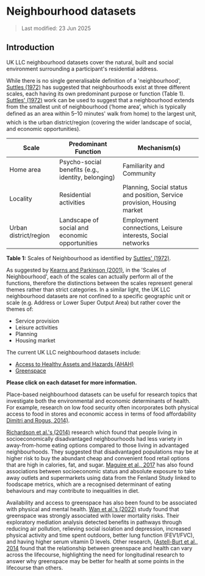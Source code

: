 # Neighbourhood datasets

> Last modified: 23 Jun 2025

## Introduction 

UK LLC neighbourhood datasets cover the natural, built and social environment surrounding a participant's residential address.

While there is no single generalisable definition of a 'neighbourhood', [Suttles (1972)](https://doi.org/10.1126/science.178.4060.494) has suggested that neighbourhoods exist at three
different scales, each having its own predominant purpose or function (Table 1). [Suttles' (1972)](https://doi.org/10.1126/science.178.4060.494) work can be used to suggest that a neighbourhood extends from 
the smallest unit of neighbourhood (‘home area’, which is typically defined as an area within 5–10 minutes' walk from home) to the largest unit, which is the urban district/region (covering the wider landscape of social, and economic opportunities).

| Scale                 | Predominant Function                        | Mechanism(s)                                  |
|----------------------|---------------------------------------------|-----------------------------------------------|
| Home area            | Psycho-social benefits (e.g., identity, belonging) | Familiarity and Community                                   |
| Locality             | Residential activities                      | Planning, Social status and position, Service provision, Housing market |
| Urban district/region| Landscape of social and economic opportunities | Employment connections, Leisure interests, Social networks |

**Table 1:** Scales of Neighbourhood as identified by [Suttles' (1972)](https://doi.org/10.1126/science.178.4060.494).

As suggested by [Kearns and Parkinson (2001)](https://doi.org/10.1080/00420980120087063), in the 'Scales of Neighbourhood', each of the scales can actually perform all of the functions, therefore the distinctions between the scales represent general themes rather than strict categories. In a similar light, the UK LLC neighbourhood datasets are not confined to a specific geographic unit or scale (e.g. Address or Lower Super Output Area) but rather cover the themes of:
- Service provision
- Leisure activities
- Planning
- Housing market


The current UK LLC neighbourhood datasets include:
- [Access to Healthy Assets and Hazards (AHAH)](../environmental_datasets/neighbourhood_datasets/AHAH.md)
- [Greenspace](../environmental_datasets/neighbourhood_datasets/greenspace.md)

**Please click on each dataset for more information.**


Place-based neighbourhood datasets can be useful for research topics that investigate both the environmental and economic determinants of health. For example, research on low food security often incorporates both physical access to food in stores and economic access in terms of food affordability 
[Dimitri and Rogus, 2014)](https://bris.idm.oclc.org/login?url=https://www.proquest.com/scholarly-journals/food-choices-security-policy/docview/1522799677/se-2?accountid=9730).

[Richardson et al.'s (2014)](https://www.sciencedirect.com/science/article/pii/S1353829214001282?casa_token=n_0fSy52_0AAAAAA:kQieI47Wm2irlOk_eYgBhIk_DNLtXP1Zyo6wan2PSES6e7LvmVuWt-uxTiKwKG_gJpFdaTpg) research which found that people living in socioeconomically disadvantaged neighbourhoods had less variety in away-from-home eating options compared to those living in advantaged neighbourhoods. They suggested that disadvantaged populations may be at higher risk to buy the abundant cheap and convenient food retail options that are high in calories, fat, and sugar. [Maguire et al., 2017](https://link.springer.com/content/pdf/10.1186/s12942-017-0106-8.pdf) has also found associations between socioeconomic status and absolute exposure to take away outlets and supermarkets using data from the Fenland Study linked to foodscape metrics, which are a recognised determinant of eating behaviours and may contribute to inequalities in diet.

Availability and access to greenspace has also been found to be associated with physical and mental health. [Wan et al.'s (2022)](https://www.sciencedirect.com/science/article/pii/S2352827322001732) study found that greenspace was strongly associated with lower mortality risks. Their exploratory mediation analysis detected benefits in pathways through reducing air pollution, relieving social isolation and depression, increased physical activity and time spent outdoors, better lung function (FEV1/FVC), and having higher serum vitamin D levels. Other research, ([Astell-Burt et al., 2014](https://jech.bmj.com/content/jech/68/6/578.full.pdf?casa_token=adjyBaafAG4AAAAA:xsTnH3prgzj6H376VbYVYr0FaUasIL0dMzArfoSBJSTzOLagv4XWIUvbUJq49IPXJuShTFZD2A) found that the relationship between greenspace and health can vary across the lifecourse, highlighting the need for longitudinal research to answer why greenspace may be better for health at some points in the lifecourse than others.



